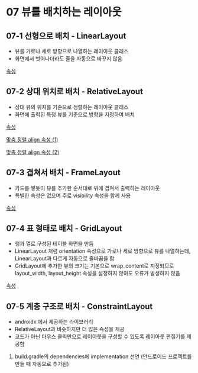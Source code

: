 # 07 뷰를 배치하는 레이아웃

## 07-1 선형으로 배치 - LinearLayout

- 뷰를 가로나 세로 방향으로 나열하는 레이아웃 클래스
- 화면에서 벗어나더라도 줄을 자동으로 바꾸지 않음

[속성](https://www.notion.so/af2679b9f7df459fb0404206152d4ecf)

## 07-2 상대 위치로 배치 - RelativeLayout

- 상대 뷰의 위치를 기준으로 정렬하는 레이아웃 클래스
- 화면에 출력된 특정 뷰를 기준으로 방향을 지정하여 배치

[속성](https://www.notion.so/3740ec214f7d4a3abf1e3049c6fd59e1)

[맞춤 정렬 align 속성 (1)](https://www.notion.so/426214df2c93443d88cdc0c742c34574)

[맞춤 정렬 align 속성 (2)](https://www.notion.so/0507535b4fe64328bf4884eb0acbff0b)

## 07-3 겹쳐서 배치 - FrameLayout

- 카드를 쌓듯이 뷰를 추가한 순서대로 위에 겹쳐서 출력하는 레이아웃
- 특별한 속성은 없으며 주로 visibility 속성을 함께 사용

[속성](https://www.notion.so/5f08747348e8491f8c9dfb56c5a7c27d)

## 07-4 표 형태로 배치 - GridLayout

- 행과 열로 구성된 테이블 화면을 만듬
- LinearLayout 처럼 orientation 속성으로 가로나 세로 방향으로 뷰를 나열하는데, LinearLayout과 다르게 자동으로 줄바꿈을 함
- GridLayout에 추가한 뷰의 크기는 기본으로 wrap_content로 지정되므로 layout_width, layout_height 속성을 설정하지 않아도 오류가 발생하지 않음

[속성](https://www.notion.so/3f8d53c3db984734ab2c23c2c4965843)

## 07-5 계층 구조로 배치 - ConstraintLayout

- androidx 에서 제공하는 라이브러리
- RelativeLayout과 비슷하지만 더 많은 속성을 제공
- 코드가 아닌 마우스 클릭만으로 레이아웃을 구성할 수 있도록 레이아웃 편집기를 제공함

1. build.gradle의 dependencies에 implementation 선언 (안드로이드 프로젝트를 만들 때 자동으로 추가됨)